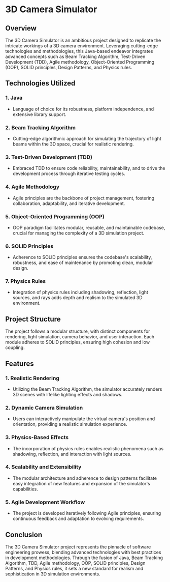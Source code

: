 # 3D Camera Simulator

## Overview
The 3D Camera Simulator is an ambitious project designed to replicate the intricate workings of a 3D camera environment. Leveraging cutting-edge technologies and methodologies, this Java-based endeavor integrates advanced concepts such as Beam Tracking Algorithm, Test-Driven Development (TDD), Agile methodology, Object-Oriented Programming (OOP), SOLID principles, Design Patterns, and Physics rules. 

## Technologies Utilized
### 1. Java
   - Language of choice for its robustness, platform independence, and extensive library support.
### 2. Beam Tracking Algorithm
   - Cutting-edge algorithmic approach for simulating the trajectory of light beams within the 3D space, crucial for realistic rendering.
### 3. Test-Driven Development (TDD)
   - Embraced TDD to ensure code reliability, maintainability, and to drive the development process through iterative testing cycles.
### 4. Agile Methodology
   - Agile principles are the backbone of project management, fostering collaboration, adaptability, and iterative development.
### 5. Object-Oriented Programming (OOP)
   - OOP paradigm facilitates modular, reusable, and maintainable codebase, crucial for managing the complexity of a 3D simulation project.
### 6. SOLID Principles
   - Adherence to SOLID principles ensures the codebase's scalability, robustness, and ease of maintenance by promoting clean, modular design.
### 7. Physics Rules
   - Integration of physics rules including shadowing, reflection, light sources, and rays adds depth and realism to the simulated 3D environment.

## Project Structure
The project follows a modular structure, with distinct components for rendering, light simulation, camera behavior, and user interaction. Each module adheres to SOLID principles, ensuring high cohesion and low coupling.

## Features
### 1. Realistic Rendering
   - Utilizing the Beam Tracking Algorithm, the simulator accurately renders 3D scenes with lifelike lighting effects and shadows.
### 2. Dynamic Camera Simulation
   - Users can interactively manipulate the virtual camera's position and orientation, providing a realistic simulation experience.
### 3. Physics-Based Effects
   - The incorporation of physics rules enables realistic phenomena such as shadowing, reflection, and interaction with light sources.
### 4. Scalability and Extensibility
   - The modular architecture and adherence to design patterns facilitate easy integration of new features and expansion of the simulator's capabilities.
### 5. Agile Development Workflow
   - The project is developed iteratively following Agile principles, ensuring continuous feedback and adaptation to evolving requirements.

## Conclusion
The 3D Camera Simulator project represents the pinnacle of software engineering prowess, blending advanced technologies with best practices in development methodologies. Through the fusion of Java, Beam Tracking Algorithm, TDD, Agile methodology, OOP, SOLID principles, Design Patterns, and Physics rules, it sets a new standard for realism and sophistication in 3D simulation environments.
